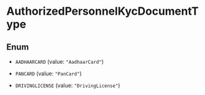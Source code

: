 

# AuthorizedPersonnelKycDocumentType

## Enum


* `AADHAARCARD` (value: `"AadhaarCard"`)

* `PANCARD` (value: `"PanCard"`)

* `DRIVINGLICENSE` (value: `"DrivingLicense"`)




